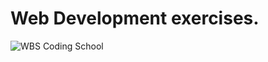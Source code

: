 # Web Development exercises.

![WBS Coding School](https://mlsf03rmjfdn.i.optimole.com/fVWTwdQ.Z_5R~130ed/w:auto/h:auto/q:90/https://www.wbscodingschool.com/files/WBS_CODING_SCHOOL_logo.svg)

